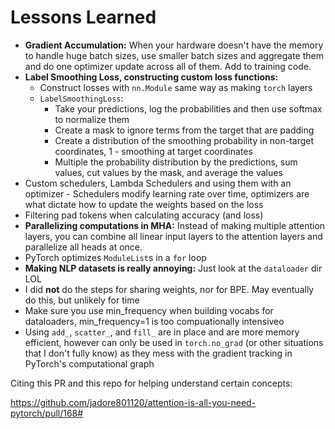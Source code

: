 # Lessons Learned

- **Gradient Accumulation:** When your hardware doesn't have the memory to handle huge batch sizes, use smaller batch sizes and aggregate them and do one optimizer update across all of them. Add to training code.
- **Label Smoothing Loss, constructing custom loss functions:**
  - Construct losses with `nn.Module` same way as making `torch` layers
  - `LabelSmoothingLoss`:
    - Take your predictions, log the probabilities and then use softmax to normalize them
    - Create a mask to ignore terms from the target that are padding
    - Create a distribution of the smoothing probability in non-target coordinates, 1 - smoothing at target coordinates
    - Multiple the probability distribution by the predictions, sum values, cut values by the mask, and average the values
- Custom schedulers, Lambda Schedulers and using them with an optimizer - Schedulers modify learning rate over time, optimizers are what dictate how to update the weights based on the loss
- Filtering pad tokens when calculating accuracy (and loss)
- **Parallelizing computations in MHA:** Instead of making multiple attention layers, you can combine all linear input layers to the attention layers and parallelize all heads at once.
- PyTorch optimizes `ModuleList`s in a `for` loop
- **Making NLP datasets is really annoying:** Just look at the `dataloader` dir LOL
- I did **not** do the steps for sharing weights, nor for BPE. May eventually do this, but unlikely for time
- Make sure you use min_frequency when building vocabs for dataloaders, min_frequency=1 is too compuationally intensiveo
- Using `add_`, `scatter_`, and `fill_` are in place and are more memory efficient, however can only be used in `torch.no_grad` (or other situations that I don't fully know) as they mess with the gradient tracking in PyTorch's computational graph

Citing this PR and this repo for helping understand certain concepts:

https://github.com/jadore801120/attention-is-all-you-need-pytorch/pull/168#